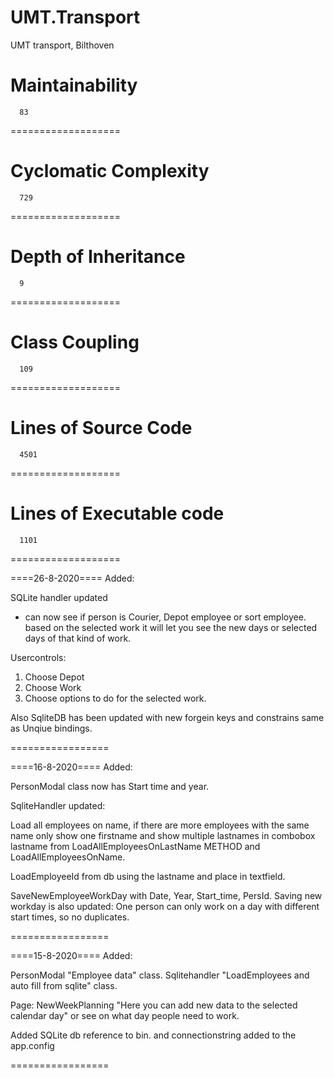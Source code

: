 # UMT.Transport
UMT transport, Bilthoven

Maintainability
===================
      83
===================

Cyclomatic Complexity
===================
      729
===================

Depth of Inheritance
===================
      9
===================

Class Coupling
===================
      109
===================

Lines of Source Code
===================
      4501
===================

Lines of Executable code
===================
      1101
===================

====26-8-2020====
Added:

SQLite handler updated
- can now see if person is Courier, Depot employee or sort employee. based on the selected work it will let you see the new days or selected days of that kind of work.

Usercontrols:
1. Choose Depot
2. Choose Work
3. Choose options to do for the selected work.

Also SqliteDB has been updated with new forgein keys and constrains same as Unqiue bindings.

=================

====16-8-2020====
Added:

PersonModal class now has Start time and year.

SqliteHandler updated:

Load all employees on name, if there are more employees with the same name only show one firstname and show multiple lastnames in combobox lastname from LoadAllEmployeesOnLastName METHOD and LoadAllEmployeesOnName.

LoadEmployeeId from db using the lastname and place in textfield.

SaveNewEmployeeWorkDay with Date, Year, Start_time, PersId.
Saving new workday is also updated:
One person can only work on a day with different start times, so no duplicates.

=================


====15-8-2020====
Added:

PersonModal "Employee data" class.
Sqlitehandler "LoadEmployees and auto fill from sqlite" class.

Page:
NewWeekPlanning "Here you can add new data to the selected calendar day" or see on what day people need to work.

Added SQLite db reference to bin. and connectionstring added to the app.config

=================
